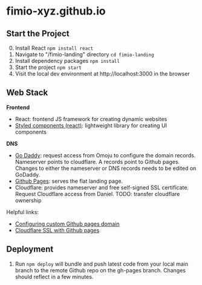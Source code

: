 # fimio-xyz.github.io

## Start the Project

0. Install React `npm install react`
1. Navigate to "/fimio-landing" directory `cd fimio-landing`
2. Install dependency packages `npm install`
3. Start the project `npm start`
4. Visit the local dev environment at http://localhost:3000 in the browser

## Web Stack

**Frontend**
- React: frontend JS framework for creating dynamic websites
- [Styled components (react)](https://styled-components.com/): lightweight library for creating UI components

**DNS**
- [Go Daddy](https://jinnabalu.medium.com/godaddy-domain-with-github-pages-62aed906d4ef): request access from Omoju to configure the domain records. Nameserver points to cloudflare. A records point to Github pages. Changes to either the nameserver or DNS records needs to be edited on GoDaddy.
- [Github Pages](https://pages.github.com/): serves the flat landing page.
- Cloudflare: provides nameserver and free self-signed SSL certificate. Request Cloudflare access from Daniel. TODO: transfer cloudflare ownership

Helpful links:
- [Configuring custom Github pages domain](https://docs.github.com/en/pages/configuring-a-custom-domain-for-your-github-pages-site/about-custom-domains-and-github-pages#using-an-apex-domain-for-your-github-pages-site)
- [Cloudflare SSL with Github pages](https://www.goyllo.com/cloudflare-ssl-for-github-pages/)

## Deployment

1. Run `npm deploy` will bundle and push latest code from your local main branch to the remote Github repo on the gh-pages branch. Changes should reflect in a few minutes.
